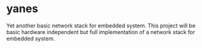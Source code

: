 # yanes
Yet another basic network stack for embedded system.
This project will be basic hardware independent but full implementation of a network stack for embedded system.

